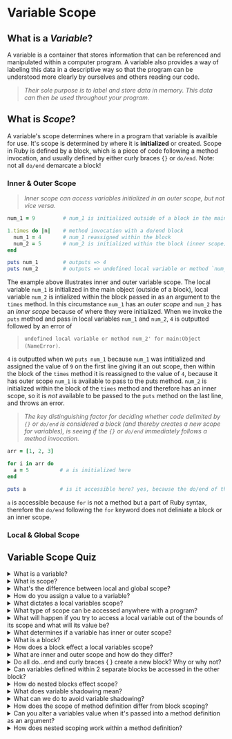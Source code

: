 # **Variable Scope** #

## What is a _**Variable**_? ##

A variable is a container that stores information that can be referenced and manipulated within a computer program. A variable also provides a way of labeling this data in a descriptive way so that the program can be understood more clearly by ourselves and others reading our code. 

>_Their sole purpose is to label and store data in memory. This data can then be used throughout your program._

## What is _**Scope**_? ##

A variable's scope determines where in a program that variable is availble for use. It's scope is determined by where it is **initialized** or created. Scope in Ruby is defined by a block, which is a piece of code following a method invocation, and usually defined by either curly braces `{}` or `do/end`. Note: not all `do/end` demarcate a block!

### Inner & Outer Scope ###



>_Inner scope can access variables initialized in an outer scope, but not vice versa._

```ruby
num_1 = 9         # num_1 is initialized outside of a block in the main object (outer scope)

1.times do |n|    # method invocation with a do/end block
  num_1 = 4       # num_1 reassigned within the block
  num_2 = 5       # num_2 is initialized within the block (inner scope)
end

puts num_1        # outputs => 4
puts num_2        # outputs => undefined local variable or method `num_2' for main:Object (NameError)
```

The example above illustrates inner and outer variable scope. The local variable `num_1` is initialized in the main object (outside of a block), local variable `num_2` is intialized within the block passed in as an argument to the `times` method. In this circumstance `num_1` has an _outer scope_ and `num_2` has an _inner scope_ because of where they were initialized. When we invoke the `puts` method and pass in local variables `num_1` and `num_2`, `4` is outputted followed by an error of 

>`undefined local variable or method num_2' for main:Object (NameError)`.

`4` is outputted when we `puts num_1` because `num_1` was intitialized and assigned the value of `9` on the first line giving it an out scope, then within the block of the `times` method it is reassigned to the value of `4`, because it has outer scope `num_1` is available to pass to the puts method. `num_2` is initialized within the block of the `times` method and therefore has an inner scope, so it is _not_ available to be passed to the `puts` method on the last line, and throws an error. 

>_The key distinguishing factor for deciding whether code delimited by `{}` or `do/end` is considered a block (and thereby creates a new scope for variables), is seeing if the `{}` or `do/end` immediately follows a method invocation._

```ruby
arr = [1, 2, 3]

for i in arr do
  a = 5          # a is initialized here
end

puts a           # is it accessible here? yes, because the do/end of the for loop is not a block and not scoped as a block
```

`a` is accessible because `for` is not a method but a part of Ruby syntax, therefore the `do/end` following the `for` keyword does not deliniate a block or an inner scope.

### Local & Global Scope ###


## Variable Scope Quiz ##

<details>
  <summary>What is a variable?</summary>

    A variable is essentially a container for a piece of information represented by Ruby Objects. Variables act like pointers that contain references to the objects they're pointing at in memory. 

</details>
<details>
  <summary>What is scope?</summary>

    Scope is what determines wherea variable can accessed within a program. It refers to which parts of the code consider the variable to be 'defined', essentially, where the object the variable is referencing can be pulled up and manipulated. 
</details>
<details>
  <summary>What's the difference between local and global scope?</summary>

    Globally scoped variables are accessible anywhere within the program. In Ruby, only global variables and constants are globally scoped. Local variable scope is determined by where in the program they are initialized. 

</details>
<details>
  <summary>How do you assign a value to a variable?</summary>

    Variables are assigned to objects using the assignment operator ( = ).

</details>
<details>
  <summary>What dictates a local variables scope?</summary>

    A local variables scope is determined by where within a program it is initialized.

</details>
<details>
  <summary>What type of scope can be accessed anywhere with a program?</summary>

    Global variables and constants are globally scope and can therefore be accessed anywhere within the program regardless of where they are initialized. That being said, it is recommended to still follow Ruby standards and best practices when working with global variables and constants.

</details>
<details>
  <summary>What will happen if you try to access a local variable out of the bounds of its scope and what will its value be?</summary>

    When trying to access a variable out of the bounds of its scope the program will throw a NameError and return undefined.
    
</details>
<details>
  <summary>What determines if a variable has inner or outer scope?</summary>

    The scope of any given variable is determined by where that variable is initialized. Local variable scope is no different. A local variable defined within a method definition, within a block, or within the main object must obey the scope boundaries of where they were initialized. 

</details>
<details>
  <summary>What is a block?</summary>

    A block is code contained between a do/end or { } that comes after a method invocation. A do/end or { } that does not come after a method invocation is not considered a block and does not create a block scope.

</details>
<details>
  <summary>How does a block effect a local variables scope?</summary>

    When a method is invoked and passed do...end or curly braces { } as an argument it creates a block. The block itself creates an inner scope that will limit any local variables initialized within the block to the inner scope of the block. Local variables with an inner scope cannot be accessed outside of the scope they were initialized within. 

    If a 2nd block is created within the 1st block, the 1st block scope will be outer scoped to the 2nd block. Therefore local variables initialized in the 2nd block(inner scope) WILL NOT be accessible within the 1st block(outer scope), but local variables initialized within the 1st block(outer scope) WILL be accessible within the 2nd block(inner scope).

</details>
<details>
  <summary>What are inner and outer scope and how do they differ?</summary>
    
    A local variable initialized within the block will have an inner scope and can be accessed and manipulated within the inner scope of the block, but will not be accessible outside of the block.

    A variable initialized outside of the block will have an outer scope and call accessed outside of a block in the main object as well as within blocks inner scope.

    Inner scoped variables are only accessible within the inner scope they were initialized in but outer scoped variables can be accessed within the scope they were initialized in as well as any inner scopes created within the main object.

</details>
<details>
  <summary>Do all do...end and curly braces { } create a new block? Why or why not?</summary>
    
    Not every do...end or curly braces { } define a block. For a block to be created the do...end or curly braces { } need to follow a method invocation. Ruby contains some built in syntax that take a do...end or curly braces { } but are not methods. In these circumstances a new block is not created, nor a new scope.

</details>
<details>
  <summary>Can variables defined within 2 separate blocks be accessed in the other block?</summary>
    
    Local variables initialized in a block within the main object will be scoped to that specific block. for example, local variables initialized in block a within the main object will not be accessible within block b, which is also a block within the main object. 

</details>
<details>
  <summary>How do nested blocks effect scope?</summary>
    
    When you begin nesting blocks within blocks you created nested scoping. Instead of saying inner or outer scope, we would say 1st level scope, 2nd level scope, 3rd level scope, etc. 1st level scope will be the outermost scope and each scope after that would represent an inner scope one level deeper than the last. 

    A local variable initialized in the 1st level scope would be accessible by every scope within it. A local variable initialized in the 2nd level scope would not be accessible in the 1st level scope but would be in the 2nd level scope, 3rd level scope, and so on. A local variable initialized in the 3rd level scope would not be accessible in the 1st or 2nd level scope but would be in the 3rd level scope, 4th level scope, 5th level scope. And so on...

</details>
<details>
  <summary>What does variable shadowing mean?</summary>
    
    Variable shadowing occurs when a local variable outside of a block shares the same name as a block parameter. The local variable initialized outside of the block will not be accessible within the block because the block parameter of the same name 'overshadows' it. This means you can not access, re-assign or manipulate the object the outer variable is referencing.

</details>
<details>
  <summary>What can we do to avoid variable shadowing?</summary>
    
    If you are specific and descriptive with the naming of your variables you should not put yourself in a position where you experience variable shadowing. 
    
</details>
<details>
  <summary>How does the scope of method definition differ from block scoping?</summary>
    
    The scope of a method definition is independent and self-contained. Any local variable accessible within a method definitions scope is either initialized within the method definition, which would make it inaccessible outside of the method definition, or passed into the method definition as an argument.]

</details>
<details>
  <summary>Can you alter a variables value when it's passed into a method definition as an argument?</summary>
    
    Local variables passed into the method as arguments cannot be altered from within the method, unless they represent a collection object, whose elements can be changed.   

</details>
<details>
  <summary>How does nested scoping work within a method definition?</summary>
    
    Nested scoping within a method definition would act as it normally would, meaning levels of nested scoping would be referred to by their nesting level, 1st level scope, 2nd level scope, 3rd level scope, and so on. This scoping hierarchy would be contained within the method definition and no local variables within the method, regardless of nesting level, would be accessible outside of the method. 

</details>

